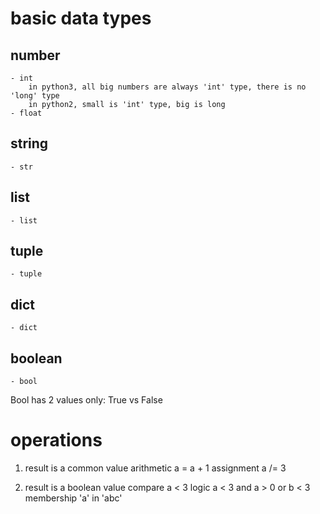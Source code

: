 # basic data types

## number
    - int
        in python3, all big numbers are always 'int' type, there is no 'long' type
        in python2, small is 'int' type, big is long
    - float

## string
    - str

## list
    - list

## tuple
    - tuple

## dict
    - dict

## boolean
    - bool
Bool has 2 values only: True  vs False


# operations
1. result is a common value
    arithmetic
        a = a + 1
    assignment
        a /= 3


2. result is a boolean value
    compare
        a < 3
    logic
        a < 3 and a > 0 or b < 3
    membership
            'a' in 'abc'

